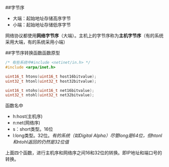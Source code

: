 ##字节序
* 大端：起始地址存储高序字节
* 小端：起始地址存储低序字节

网络协议都使用**网络字节序**（大端）。主机上的字节序称为**主机字节序**（有的系统采用大端，有的系统采用小端）

##字节序转换函数函数原型
```c
/* 有些系统中#include <netinet/in.h> */
#include <arpa/inet.h>

uint16_t htons(uint16_t host16bitvalue);
uint32_t htonl(uint32_t host32bitvalue);

uint16_t ntohs(uint16_t net16bitvalue);
uint32_t ntohl(uint32_t net32bitvalue);
```
函数名中
* h:host(主机序)
* n:net(网络序)
* s：short类型。16位
* l:long类型。32位。*有的系统（如Digital Alpha）尽管long是64位，但htonl和ntohl返回的仍然是32位值*

上面四个函数，进行主机序和网络序之间16和32位的转换。即IP地址和端口号的转换。